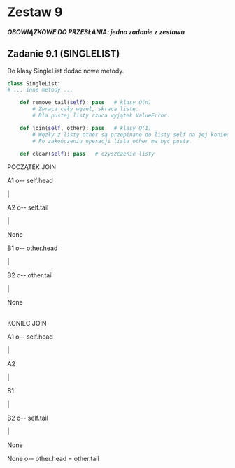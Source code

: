 # Zestaw 9

##### OBOWIĄZKOWE DO PRZESŁANIA: jedno zadanie z zestawu

## Zadanie 9.1 (SINGLELIST)
Do klasy SingleList dodać nowe metody.

``` python
class SingleList:
# ... inne metody ...

    def remove_tail(self): pass   # klasy O(n)
        # Zwraca cały węzeł, skraca listę.
        # Dla pustej listy rzuca wyjątek ValueError.

    def join(self, other): pass   # klasy O(1)
        # Węzły z listy other są przepinane do listy self na jej koniec.
        # Po zakończeniu operacji lista other ma być pusta.

    def clear(self): pass   # czyszczenie listy
```

POCZĄTEK JOIN

A1 o-- self.head

|

A2 o-- self.tail

|

None
<br>

B1 o-- other.head

|

B2 o-- other.tail

|

None
<br>
<br>

KONIEC JOIN

A1 o-- self.head

|

A2

|

B1

|

B2 o-- self.tail

|

None

None o-- other.head = other.tail